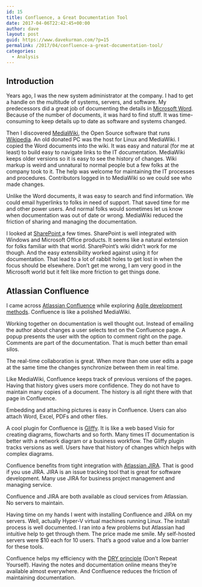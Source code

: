 ```yaml
---
id: 15
title: Confluence, a Great Documentation Tool
date: 2017-04-06T22:42:45+00:00
author: dave
layout: post
guid: https://www.davekurman.com/?p=15
permalink: /2017/04/confluence-a-great-documentation-tool/
categories:
  - Analysis
---
```

<div class="prose">
  <h2>
    Introduction
  </h2>
  
  <p>
    Years ago, I was the new system administrator at the company. I had to get a handle on the multitude of systems, servers, and software. My predecessors did a great job of documenting the details in <a href="http://products.office.com/en-us/word" rel="nofollow noopener">Microsoft Word</a>. Because of the number of documents, it was hard to find stuff. It was time-consuming to keep details up to date as software and systems changed.
  </p>
  
  <p>
    Then I discovered <a href="http://www.mediawiki.org/wiki/MediaWiki" rel="nofollow noopener">MediaWiki</a>, the Open Source software that runs <a href="http://www.wikipedia.org/" rel="nofollow noopener">Wikipedia</a>. An old donated PC was the host for Linux and MediaWiki. I copied the Word documents into the wiki. It was easy and natural (for me at least) to build easy to navigate links to the IT documentation. MediaWiki keeps older versions so it is easy to see the history of changes. Wiki markup is weird and unnatural to normal people but a few folks at the company took to it. The help was welcome for maintaining the IT processes and procedures. Contributors logged in to MediaWiki so we could see who made changes.
  </p>
  
  <p>
    Unlike the Word documents, it was easy to search and find information. We could email hyperlinks to folks in need of support. That saved time for me and other power users. And normal folks would sometimes let us know when documentation was out of date or wrong. MediaWiki reduced the friction of sharing and managing the documentation.
  </p>
  
  <p>
    I looked at <a href="http://products.office.com/en-us/sharepoint/collaboration" rel="nofollow noopener">SharePoint </a>a few times. SharePoint is well integrated with Windows and Microsoft Office products. It seems like a natural extension for folks familiar with that world. SharePoint&#8217;s wiki didn&#8217;t work for me though. And the easy extensibility worked against using it for documentation. That lead to a lot of rabbit holes to get lost in when the focus should be elsewhere. Don&#8217;t get me wrong, I am very good in the Microsoft world but it felt like more friction to get things done.
  </p>
  
  <h2>
    Atlassian Confluence
  </h2>
  
  <p>
    I came across <a href="http://www.atlassian.com/software/confluence" rel="nofollow noopener">Atlassian Confluence</a> while exploring <a href="http://agilemethodology.org/" rel="nofollow noopener">Agile development methods</a>. Confluence is like a polished MediaWiki.
  </p>
  
  <p>
    Working together on documentation is well thought out. Instead of emailing the author about changes a user selects text on the Confluence page. A popup presents the user with the option to comment right on the page. Comments are part of the documentation. That is much better than email silos.
  </p>
  
  <p>
    The real-time collaboration is great. When more than one user edits a page at the same time the changes synchronize between them in real time.
  </p>
  
  <p>
    Like MediaWiki, Confluence keeps track of previous versions of the pages. Having that history gives users more confidence. They do not have to maintain many copies of a document. The history is all right there with that page in Confluence.
  </p>
  
  <p>
    Embedding and attaching pictures is easy in Confluence. Users can also attach Word, Excel, PDFs and other files.
  </p>
  
  <p>
    A cool plugin for Confluence is <a href="http://www.gliffy.com/products/confluence-plugin/" rel="nofollow noopener">Gliffy</a>. It is like a web based Visio for creating diagrams, flowcharts and so forth. Many times IT documentation is better with a network diagram or a business workflow. The Gliffy plugin tracks versions as well. Users have that history of changes which helps with complex diagrams.
  </p>
  
  <p>
    Confluence benefits from tight integration with <a href="http://www.atlassian.com/software/jira" rel="nofollow noopener">Atlassian JIRA</a>. That is good if you use JIRA. JIRA is an issue tracking tool that is great for software development. Many use JIRA for business project management and managing service.
  </p>
  
  <p>
    Confluence and JIRA are both available as cloud services from Atlassian. No servers to maintain.
  </p>
  
  <p>
    Having time on my hands I went with installing Confluence and JIRA on my servers. Well, actually Hyper-V virtual machines running Linux. The install process is well documented. I ran into a few problems but Atlassian had intuitive help to get through them. The price made me smile. My self-hosted servers were $10 each for 10 users. That&#8217;s a good value and a low barrier for these tools.
  </p>
  
  <p>
    Confluence helps my efficiency with the <a href="http://en.wikipedia.org/wiki/Don%27t_repeat_yourself" rel="nofollow noopener">DRY principle</a> (Don&#8217;t Repeat Yourself). Having the notes and documentation online means they&#8217;re available almost everywhere. And Confluence reduces the friction of maintaining documentation.
  </p>
</div>